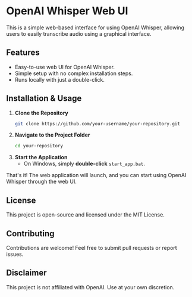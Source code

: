 # OpenAI Whisper Web UI

This is a simple web-based interface for using OpenAI Whisper, allowing users to easily transcribe audio using a graphical interface.

## Features

- Easy-to-use web UI for OpenAI Whisper.
- Simple setup with no complex installation steps.
- Runs locally with just a double-click.

## Installation & Usage

1. **Clone the Repository**
   ```sh
   git clone https://github.com/your-username/your-repository.git
   ```
2. **Navigate to the Project Folder**
   ```sh
   cd your-repository
   ```
3. **Start the Application**
   - On Windows, simply **double-click** `start_app.bat`.

That's it! The web application will launch, and you can start using OpenAI Whisper through the web UI.

## License

This project is open-source and licensed under the MIT License.

## Contributing

Contributions are welcome! Feel free to submit pull requests or report issues.

## Disclaimer

This project is not affiliated with OpenAI. Use at your own discretion.
